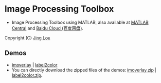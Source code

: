 # Image Processing Toolbox

 - Image Processing Toolbox using MATLAB, also available at [MATLAB Central](https://www.mathworks.com/matlabcentral/profile/authors/7426424-jing-lou "MATLAB Central") and [Baidu Cloud (百度网盘)](http://pan.baidu.com/s/1gf8zeld#list/path=%2Fdownloads%2Fimage-processing-toolbox).

Copyright (C) [Jing Lou](http://www.loujing.com)

## Demos

 - [imoverlay](https://github.com/jinglou/downloads/tree/master/image-processing-toolbox/demos/imoverlay) | [label2color](https://github.com/jinglou/downloads/tree/master/image-processing-toolbox/demos/label2color)
 - You can directly download the zipped files of the demos: [imoverlay.zip](https://raw.githubusercontent.com/jinglou/downloads/master/image-processing-toolbox/demos/imoverlay.zip) | [label2color.zip](https://raw.githubusercontent.com/jinglou/downloads/master/image-processing-toolbox/demos/label2color.zip).